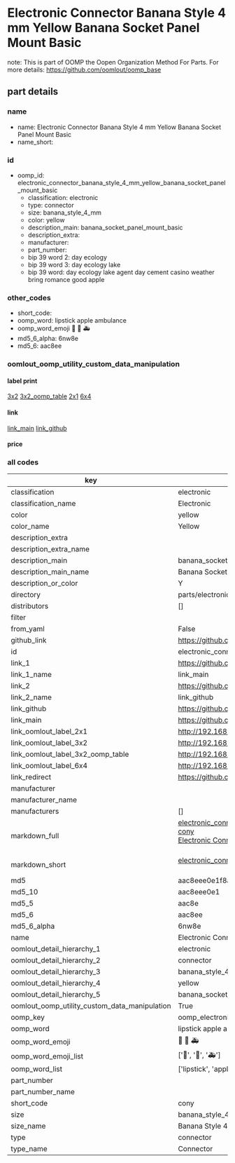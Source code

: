# Electronic Connector Banana Style 4 mm Yellow Banana Socket Panel Mount Basic  

note: This is part of OOMP the Oopen Organization Method For Parts. For more details: https://github.com/oomlout/oomp_base

##  part details
  







### name
* name: Electronic Connector Banana Style 4 mm Yellow Banana Socket Panel Mount Basic
* name_short: 
### id
* oomp_id: electronic_connector_banana_style_4_mm_yellow_banana_socket_panel_mount_basic
  * classification: electronic
  * type: connector
  * size: banana_style_4_mm
  * color: yellow
  * description_main: banana_socket_panel_mount_basic
  * description_extra: 
  * manufacturer: 
  * part_number: 
  * bip 39 word 2: day ecology
  * bip 39 word 3: day ecology lake
  * bip 39 word: day ecology lake agent day cement casino weather bring romance good apple

### other_codes
* short_code: 
* oomp_word: lipstick apple ambulance
* oomp_word_emoji :lipstick: :apple: :ambulance:
* md5_6_alpha: 6nw8e
* md5_6: aac8ee






### oomlout_oomp_utility_custom_data_manipulation
#### label print
[3x2](http://192.168.1.245:1112/?label=oomp%206nw8e)
[3x2_oomp_table](http://192.168.1.108:1112/?label=oomp%206nw8e)
[2x1](http://192.168.1.242:1112/?label=oomp%206nw8e)
[6x4](http://192.168.1.55:1112/?label=oomp%206nw8e)    

#### link

[link_main](https://github.com/oomlout/oomlout_oomp_version_1_messy/tree/main/parts/electronic_connector_banana_style_4_mm_yellow_banana_socket_panel_mount_basic) [link_github](https://github.com/oomlout/oomlout_oomp_version_1_messy/tree/main/parts/electronic_connector_banana_style_4_mm_yellow_banana_socket_panel_mount_basic)                             

#### price







### all codes 
| key | value |  
| --- | --- |  
| classification | electronic |  
| classification_name | Electronic |  
| color | yellow |  
| color_name | Yellow |  
| description_extra |  |  
| description_extra_name |  |  
| description_main | banana_socket_panel_mount_basic |  
| description_main_name | Banana Socket Panel Mount Basic |  
| description_or_color | Y  |  
| directory | parts/electronic_connector_banana_style_4_mm_yellow_banana_socket_panel_mount_basic |  
| distributors | [] |  
| filter |  |  
| from_yaml | False |  
| github_link | https://github.com/oomlout/oomlout_oomp_part_src/tree/main/parts/electronic_connector_banana_style_4_mm_yellow_banana_socket_panel_mount_basic |  
| id | electronic_connector_banana_style_4_mm_yellow_banana_socket_panel_mount_basic |  
| link_1 | https://github.com/oomlout/oomlout_oomp_version_1_messy/tree/main/parts/electronic_connector_banana_style_4_mm_yellow_banana_socket_panel_mount_basic |  
| link_1_name | link_main |  
| link_2 | https://github.com/oomlout/oomlout_oomp_version_1_messy/tree/main/parts/electronic_connector_banana_style_4_mm_yellow_banana_socket_panel_mount_basic |  
| link_2_name | link_github |  
| link_github | https://github.com/oomlout/oomlout_oomp_version_1_messy/tree/main/parts/electronic_connector_banana_style_4_mm_yellow_banana_socket_panel_mount_basic |  
| link_main | https://github.com/oomlout/oomlout_oomp_version_1_messy/tree/main/parts/electronic_connector_banana_style_4_mm_yellow_banana_socket_panel_mount_basic |  
| link_oomlout_label_2x1 | http://192.168.1.242:1112/?label=oomp%206nw8e |  
| link_oomlout_label_3x2 | http://192.168.1.245:1112/?label=oomp%206nw8e |  
| link_oomlout_label_3x2_oomp_table | http://192.168.1.108:1112/?label=oomp%206nw8e |  
| link_oomlout_label_6x4 | http://192.168.1.55:1112/?label=oomp%206nw8e |  
| link_redirect | https://github.com/oomlout/oomlout_oomp_version_1_messy/tree/main/parts/electronic_connector_banana_style_4_mm_yellow_banana_socket_panel_mount_basic |  
| manufacturer |  |  
| manufacturer_name |  |  
| manufacturers | [] |  
| markdown_full | [electronic_connector_banana_style_4_mm_yellow_banana_socket_panel_mount_basic](none)<br>[cony](none)<br>[Electronic Connector Banana Style 4 Mm Yellow Banana Socket Panel Mount Basic](none)<br><br> |  
| markdown_short | [electronic_connector_banana_style_4_mm_yellow_banana_socket_panel_mount_basic](none)<br><br> |  
| md5 | aac8eee0e1f8a46c949c004ef95181c0 |  
| md5_10 | aac8eee0e1 |  
| md5_5 | aac8e |  
| md5_6 | aac8ee |  
| md5_6_alpha | 6nw8e |  
| name | Electronic Connector Banana Style 4 mm Yellow Banana Socket Panel Mount Basic |  
| oomlout_detail_hierarchy_1 | electronic |  
| oomlout_detail_hierarchy_2 | connector |  
| oomlout_detail_hierarchy_3 | banana_style_4_mm |  
| oomlout_detail_hierarchy_4 | yellow |  
| oomlout_detail_hierarchy_5 | banana_socket_panel_mount_basic |  
| oomlout_oomp_utility_custom_data_manipulation | True |  
| oomp_key | oomp_electronic_connector_banana_style_4_mm_yellow_banana_socket_panel_mount_basic |  
| oomp_word | lipstick apple ambulance |  
| oomp_word_emoji | :lipstick: :apple: :ambulance: |  
| oomp_word_emoji_list | [':lipstick:', ':apple:', ':ambulance:'] |  
| oomp_word_list | ['lipstick', 'apple', 'ambulance'] |  
| part_number |  |  
| part_number_name |  |  
| short_code | cony |  
| size | banana_style_4_mm |  
| size_name | Banana Style 4 mm |  
| type | connector |  
| type_name | Connector |  
